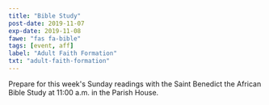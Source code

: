 ```yaml
---
title: "Bible Study"
post-date: 2019-11-07
exp-date: 2019-11-08
fawe: "fas fa-bible"
tags: [event, aff]
label: "Adult Faith Formation"
txt: "adult-faith-formation"
---
```

Prepare for this week's Sunday readings with the Saint Benedict the African Bible Study at 11:00 a.m. in the Parish House.
